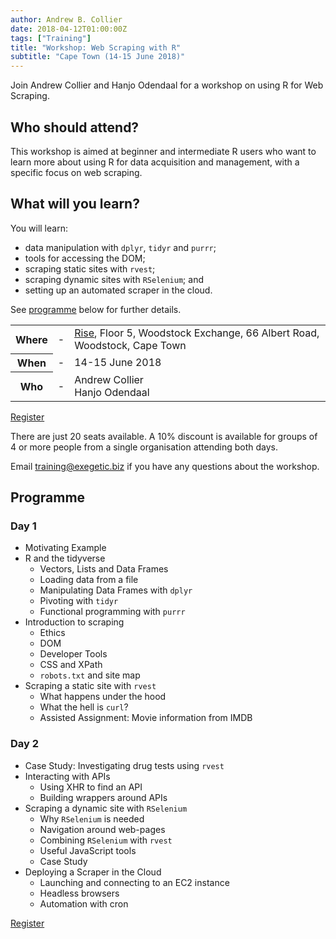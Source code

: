 ```yaml
---
author: Andrew B. Collier
date: 2018-04-12T01:00:00Z
tags: ["Training"]
title: "Workshop: Web Scraping with R"
subtitle: "Cape Town (14-15 June 2018)"
---
```


Join Andrew Collier and Hanjo Odendaal for a workshop on using R for Web Scraping.

## Who should attend?

This workshop is aimed at beginner and intermediate R users who want to learn more about using R for data acquisition and management, with a specific focus on web scraping.

## What will you learn?

You will learn:

- data manipulation with `dplyr`, `tidyr` and `purrr`;
- tools for accessing the DOM;
- scraping static sites with `rvest`;
- scraping dynamic sites with `RSelenium`; and
- setting up an automated scraper in the cloud.

See <a href="#programme">programme</a> below for further details.

<table>
	<tr>
		<th>Where</th>
		<td>-</td>
		<td><a href="https://thinkrise.com/cape-town">Rise</a>, Floor 5, Woodstock Exchange, 66 Albert Road, Woodstock, Cape Town</td>
	</tr>
	<tr>
		<th>When</th>
		<td>-</td>
		<td>14-15 June 2018</td>
	</tr>
	<tr>
		<th>Who</th>
		<td>-</td>
		<td>
			Andrew Collier<br>
			Hanjo Odendaal
		</td>
	</tr>
</table>

<a class="btn btn-success btn-sm" href="https://www.quicket.co.za/events/44467-web-scraping-with-r/" role="button">Register</a>

There are just 20 seats available. A 10% discount is available for groups of 4 or more people from a single organisation attending both days.

Email <a href="mailto:training@exegetic.biz?subject=Web Scraping Workshop (Cape Town) 14-15 June 2018">training@exegetic.biz</a> if you have any questions about the workshop.

## Programme

### Day 1

- Motivating Example
- R and the tidyverse
    - Vectors, Lists and Data Frames
    - Loading data from a file
    - Manipulating Data Frames with `dplyr`
    - Pivoting with `tidyr`
    - Functional programming with `purrr`
- Introduction to scraping
    - Ethics
    - DOM
    - Developer Tools
    - CSS and XPath
    - `robots.txt` and site map
- Scraping a static site with `rvest`
    - What happens under the hood
    - What the hell is `curl`?
    - Assisted Assignment: Movie information from IMDB 

### Day 2

- Case Study: Investigating drug tests using `rvest`
- Interacting with APIs
    - Using XHR to find an API
    - Building wrappers around APIs
- Scraping a dynamic site with `RSelenium`
    - Why `RSelenium` is needed
    - Navigation around web-pages
    - Combining `RSelenium` with `rvest`
    - Useful JavaScript tools
    - Case Study
- Deploying a Scraper in the Cloud
    - Launching and connecting to an EC2 instance
    - Headless browsers
    - Automation with cron

<a class="btn btn-success btn-sm" href="https://www.quicket.co.za/events/44467-web-scraping-with-r/" role="button">Register</a>